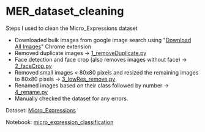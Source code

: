 # MER_dataset_cleaning
Steps I used to clean the Micro_Expressions dataset

- Downloaded bulk images from google image search using "[Download All Images](https://chrome.google.com/webstore/detail/download-all-images/ifipmflagepipjokmbdecpmjbibjnakm?hl=en)" Chrome extension
- Removed duplicate images -> [1_removeDuplicate.py](https://github.com/k-m-irfan/MER_dataset_cleaning/blob/main/1_removeDuplicate.py)
- Face detection and face crop (also removes images without face) -> [2_faceCrop.py](https://github.com/k-m-irfan/MER_dataset_cleaning/blob/main/2_faceCrop.py)
- Removed small images < 80x80 pixels and resized the remaining images to 80x80 pixels -> [3_lowRes_remove.py](https://github.com/k-m-irfan/MER_dataset_cleaning/blob/main/3_lowRes_remove.py)
- Renamed images based on their class followed by number -> [4_rename.py](https://github.com/k-m-irfan/MER_dataset_cleaning/blob/main/4_rename.py)
- Manually checked the dataset for any errors.

Dataset: [Micro_Expressions](https://www.kaggle.com/datasets/kmirfan/micro-expressions)

Notebook: [micro_expression_classification](https://www.kaggle.com/code/kmirfan/micro-expression-classification)
